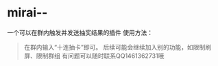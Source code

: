 # mirai--
一个可以在群内触发并发送抽奖结果的插件
使用方法：
>在群内输入“十连抽卡”即可。
后续可能会继续加入别的功能，如限制刷屏、限制群组
有问题可以随时联系QQ1461362731哦

